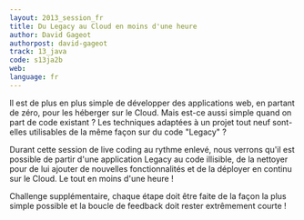 ```yaml
---
layout: 2013_session_fr
title: Du Legacy au Cloud en moins d'une heure
author: David Gageot
authorpost: david-gageot
track: 13_java
code: s13ja2b
web: 
language: fr
---
```


Il est de plus en plus simple de développer des applications web, en partant de zéro, pour les héberger sur le Cloud. Mais est-ce aussi simple quand on part de code existant ? Les techniques adaptées à un projet tout neuf sont-elles utilisables de la même façon sur du code "Legacy" ?

Durant cette session de live coding au rythme enlevé, nous verrons qu'il est possible de partir d'une application Legacy au code illisible, de la nettoyer pour de lui ajouter de nouvelles fonctionnalités et de la déployer en continu sur le Cloud. Le tout en moins d'une heure !

Challenge supplémentaire, chaque étape doit être faite de la façon la plus simple possible et la boucle de feedback doit rester extrêmement courte !
